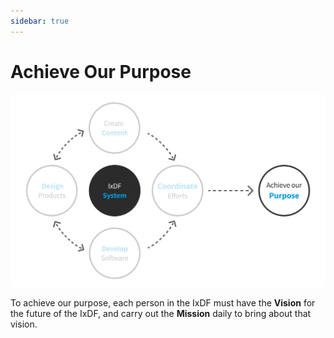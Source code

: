 ```yaml
---
sidebar: true
---
```


# Achieve Our Purpose

![](../images/hero-purpose.svg)

To achieve our purpose, each person in the IxDF must have the **Vision** for the future of the IxDF, and carry out the **Mission** daily to bring about that vision.
